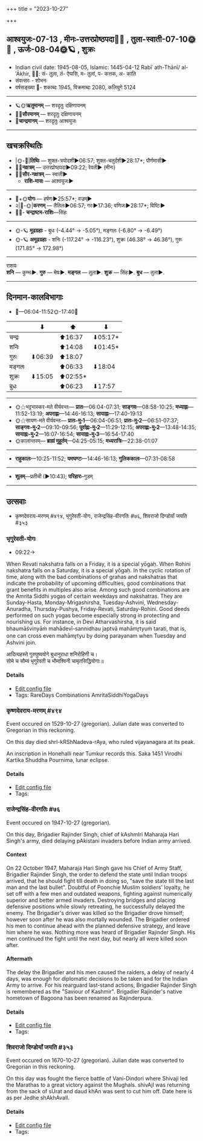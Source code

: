 +++
title = "2023-10-27"

+++
## आश्वयुजः-07-13  ,  मीनः-उत्तरप्रोष्ठपदा🌛🌌  ,  तुला-स्वाती-07-10🌞🌌  ,  ऊर्जः-08-04🌞🪐  ,  शुक्रः
- Indian civil date: 1945-08-05, Islamic: 1445-04-12 Rabīʿ ath-Thānī/ al-ʾĀkhir, 🌌🌞: सं- तुला, तं- ऐप्पसि, म- तुलां, प- कत्तक, अ- काति
- संवत्सरः - शोभनः
- वर्षसङ्ख्या 🌛- शकाब्दः 1945, विक्रमाब्दः 2080, कलियुगे 5124
___________________
- 🪐🌞**ऋतुमानम्** — शरदृतुः दक्षिणायनम्
- 🌌🌞**सौरमानम्** — शरदृतुः दक्षिणायनम्
- 🌛**चान्द्रमानम्** — शरदृतुः आश्वयुजः
___________________


## खचक्रस्थितिः
- |🌞-🌛|**तिथिः** — शुक्ल-त्रयोदशी►06:57; शुक्ल-चतुर्दशी►28:17*; पौर्णमासी►  
- 🌌🌛**नक्षत्रम्** — उत्तरप्रोष्ठपदा►09:22; रेवती► (मीनः)  
- 🌌🌞**सौर-नक्षत्रम्** — स्वाती►  
  - **राशि-मासः** — आश्वयुजः► 
___________________
- 🌛+🌞**योगः** — हर्षणः►25:57*; वज्रम्►  
- २|🌛-🌞|**करणम्** — तैतिलः►06:57; गरः►17:36; वणिजः►28:17*; विष्टिः►  
- 🌌🌛- **चन्द्राष्टम-राशिः**—सिंहः  
___________________
- 🌞-🪐 **मूढग्रहाः** - बुधः (-4.44° → -5.05°), मङ्गलः (-6.80° → -6.49°)
- 🌞-🪐 **अमूढग्रहाः** - शनिः (-117.24° → -116.23°), शुक्रः (46.38° → 46.36°), गुरुः (171.85° → 172.98°)
___________________
राशयः  
**शनि** — कुम्भः►. **गुरु** — मेषः►. **मङ्गल** — तुला►. **शुक्र** — सिंहः►. **बुध** — तुला►. 
___________________


## दिनमान-कालविभागाः
- 🌅—06:04-11:52🌞-17:40🌇  

|      |⬇     |⬆     |⬇     |
|------|-----|-----|------|
|चन्द्रः|     |⬆16:37 |⬇05:17*|
|शनिः   |     |⬆14:08 |⬇01:45*|
|गुरुः  |⬇06:39 |⬆18:07 |     |
|मङ्गलः |     |⬆06:33 |⬇18:04 |
|शुक्रः |⬇15:05 |⬆02:55*|     |
|बुधः   |     |⬆06:23 |⬇17:57 |
___________________
- 🌞⚝भट्टभास्कर-मते वीर्यवन्तः— **प्रातः**—06:04-07:31; **साङ्गवः**—08:58-10:25; **मध्याह्नः**—11:52-13:19; **अपराह्णः**—14:46-16:13; **सायाह्नः**—17:40-19:13  
- 🌞⚝सायण-मते वीर्यवन्तः— **प्रातः-मु॰1**—06:04-06:51; **प्रातः-मु॰2**—06:51-07:37; **साङ्गवः-मु॰2**—09:10-09:56; **पूर्वाह्णः-मु॰2**—11:29-12:15; **अपराह्णः-मु॰2**—13:48-14:35; **सायाह्नः-मु॰2**—16:07-16:54; **सायाह्नः-मु॰3**—16:54-17:40  
- 🌞कालान्तरम्— **ब्राह्मं मुहूर्तम्**—04:25-05:15; **मध्यरात्रिः**—22:38-01:07  
___________________
- **राहुकालः**—10:25-11:52; **यमघण्टः**—14:46-16:13; **गुलिककालः**—07:31-08:58  
___________________
- **शूलम्**—प्रतीची (►10:43); **परिहारः**–गुडम्  
___________________

## उत्सवाः
- कृष्णदेवराय-मरणम् #४९४, भृगुरेवती-योगः, राजेन्द्रसिंह-वीरगतिः #७६, शिवराजो दिण्डोर्यां जयति #३५३
### भृगुरेवती-योगः
- 09:22→



When Revati nakshatra falls on a Friday, it is a special yōgaḥ. When Rohini nakshatra falls on a Saturday, it is a special yōgaḥ. In the cyclic rotation of time, along with the bad combinations of grahas and nakshatras that indicate the probability of upcoming difficulties, good combinations that grant benefits in multiples also arise. Among such good combinations are the Amrita Siddhi yogas of certain weekdays and nakshatras. They are Sunday-Hasta, Monday-Mrigashirsha, Tuesday-Ashvini, Wednesday-Anuradha, Thursday-Pushya, Friday-Revati, Saturday-Rohini. Good deeds performed on such yogas become especially strong in protecting and nourishing us.
For instance, in Devi Atharvashirsha, it is said bhaumāśvinyāṁ mahādevī-sannidhau japtvā mahāmr̥tyuṁ tarati, that is, one can cross even mahāmr̥tyu by doing parayanam when Tuesday and Ashvini join.

आदित्यहस्ते गुरुपुष्ययोगे बुधानुराधा शनिरोहिणी च।  
सोमे च सौम्यं भृगुरेवती च भौमाश्विनी चामृतसिद्धियोगाः॥



#### Details
- [Edit config file](https://github.com/jyotisham/adyatithi/blob/master/time_focus/amrita-siddhi/description_only/bhRgurEvatI-yOgaH.toml)
- Tags: RareDays Combinations AmritaSiddhiYogaDays


### कृष्णदेवराय-मरणम् #४९४

Event occured on 1529-10-27 (gregorian). Julian date was converted to Gregorian in this reckoning. 

On this day died shrI-kRShNadeva-rAya, who ruled vijayanagara at its peak.

An inscription in Honehalli near Tumkur records this. Saka 1451 Virodhi Kartika Shuddha Pournima, lunar eclipse.

#### Details
- [Edit config file](https://github.com/jyotisham/adyatithi/blob/master/mahApuruSha/xatra-later/julian/day/10/17/kRShNadevarAya-mRtyuH.toml)
- Tags: 


### राजेन्द्रसिंह-वीरगतिः #७६

Event occured on 1947-10-27 (gregorian). 

On this day, Brigadier Rajinder Singh, chief of kAshmIri Maharaja Hari Singh's army, died delaying pAkistani invaders before Indian army arrived.

#### Context
On 22 October 1947, Maharaja Hari Singh gave his Chief of Army Staff, Brigadier Rajinder Singh, the order to defend the state until Indian troops arrived, that he should fight till death in doing so, "save the state till the last man and the last bullet". Doubtful of  Poonchie Muslim soldiers' loyalty, he set off with a few men and outdated weapons, fighting against numerically superior and better armed invaders. Destroying bridges and placing defensive positions while slowly retreating, he successfully delayed the enemy. The Brigadier's driver was killed so the Brigadier drove himself; however soon after he was also mortally wounded. The Brigadier ordered his men to continue ahead with the planned defensive strategy, and leave him where he was. Nothing more was heard of Brigadier Rajinder Singh. His men continued the fight until the next day, but nearly all were killed soon after. 

#### Aftermath
The delay the Brigadier and his men caused the raiders, a delay of nearly 4 days, was enough for diplomatic decisions to be taken and for the Indian Army to arrive. For his rearguard last-stand actions, Brigadier Rajinder Singh is remembered as the "Saviour of Kashmir". Brigadier Rajinder's native hometown of Bagoona has been renamed as Rajinderpura.

#### Details
- [Edit config file](https://github.com/jyotisham/adyatithi/blob/master/mahApuruSha/xatra-later/gregorian/day/10/27/rAjendra-siMha-vIragatiH.toml)
- Tags: 


### शिवराजो दिण्डोर्यां जयति #३५३

Event occured on 1670-10-27 (gregorian). Julian date was converted to Gregorian in this reckoning. 

On this day was fought the fierce battle of Vani-Dindori where Shivaji led the Marathas to a great victory against the Mughals. shivAjI was returning from the sack of sUrat and daud khAn was sent to cut him off. Date here is as per Jedhe shAkhAvalI.

#### Details
- [Edit config file](https://github.com/jyotisham/adyatithi/blob/master/mahApuruSha/xatra-later/julian/day/10/17/shivarAjo_diNDoryAM_jayati.toml)
- Tags: 


